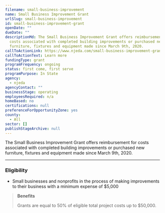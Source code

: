 ```yaml
---
filename: small-business-improvement
name: Small Business Improvement Grant
urlSlug: small-business-improvement
id: small-business-improvement-grant
openDate: ""
dueDate: ""
descriptionMd: The Small Business Improvement Grant offers reimbursement for
  costs associated with completed building improvements or purchased new
  furniture, fixtures and equipment made since March 9th, 2020.
callToActionLink: https://www.njeda.com/small-business-improvement-grant/
callToActionText: Learn more
fundingType: grant
programFrequency: ongoing
status: first come, first serve
programPurpose: In State
agency:
  - njeda
agencyContact: ""
businessStage: operating
employeesRequired: n/a
homeBased: no
certifications: null
preferenceForOpportunityZone: yes
county:
  - All
sector: []
publishStageArchive: null
---
```


The Small Business Improvement Grant offers reimbursement for costs associated with completed building improvements or purchased new furniture, fixtures and equipment made since March 9th, 2020.

---

### Eligibility

- Small businesses and nonprofits in the process of making improvements to their business with a minimum expense of $5,000

> **Benefits**
>
> Grants are equal to 50% of eligible total project costs up to $50,000.

